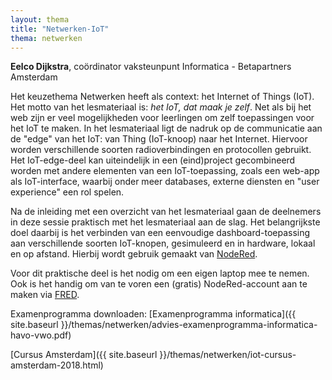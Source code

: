 ```yaml
---
layout: thema
title: "Netwerken-IoT"
thema: netwerken
---
```


**Eelco Dijkstra**, coördinator vaksteunpunt Informatica - Betapartners Amsterdam

Het keuzethema Netwerken heeft als context: het Internet of Things (IoT).
Het motto van het lesmateriaal is: *het IoT, dat maak je zelf*.
Net als bij het web zijn er veel mogelijkheden voor leerlingen om zelf toepassingen voor het IoT te maken.
In het lesmateriaal ligt de nadruk op de communicatie aan de "edge" van het IoT: van Thing (IoT-knoop) naar het Internet. Hiervoor worden verschillende soorten radioverbindingen en protocollen gebruikt.
Het IoT-edge-deel kan uiteindelijk in een (eind)project gecombineerd worden met andere elementen van een IoT-toepassing,
zoals een web-app als IoT-interface,
waarbij onder meer databases,
externe diensten en "user experience" een rol spelen.

Na de inleiding met een overzicht van het lesmateriaal gaan de deelnemers in deze sessie praktisch met het lesmateriaal aan de slag.
Het belangrijkste doel daarbij is het verbinden van een eenvoudige dashboard-toepassing aan verschillende soorten IoT-knopen, gesimuleerd en in hardware, lokaal en op afstand.
Hierbij wordt gebruik gemaakt van [NodeRed](https://nodered.org).

Voor dit praktische deel is het nodig om een eigen laptop mee te nemen. Ook is het handig om van te voren een (gratis) NodeRed-account aan te maken via [FRED](https://fred.sensetecnic.com).

Examenprogramma downloaden: [Examenprogramma informatica]({{ site.baseurl }}/themas/netwerken/advies-examenprogramma-informatica-havo-vwo.pdf)

[Cursus Amsterdam]({{ site.baseurl }}/themas/netwerken/iot-cursus-amsterdam-2018.html)
